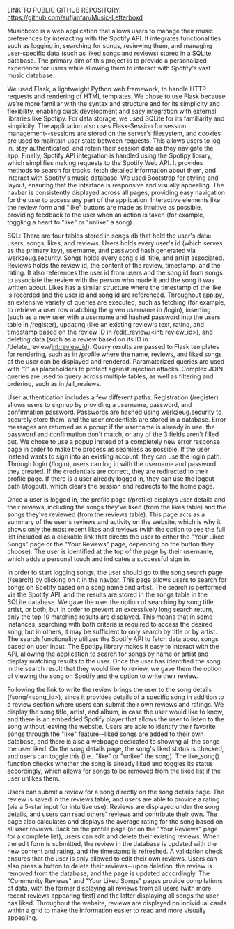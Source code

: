 LINK TO PUBLIC GITHUB REPOSITORY: https://github.com/sufjanfan/Music-Letterboxd

Musicboxd is a web application that allows users to manage their music preferences by interacting with the Spotify API. It integrates functionalities such as logging in, searching for songs, reviewing them, and managing user-specific data (such as liked songs and reviews) stored in a SQLite database. The primary aim of this project is to provide a personalized experience for users while allowing them to interact with Spotify's vast music database.

We used Flask, a lightweight Python web framework, to handle HTTP requests and rendering of HTML templates. We chose to use Flask because we're more familiar with the syntax and structure and for its simplicity and flexibility, enabling quick development and easy integration with external libraries like Spotipy. For data storage, we used SQLite for its familiarity and simplicity. The application also uses Flask-Session for session management--sessions are stored on the server's filesystem, and  cookies are used to maintain user state between requests. This allows users to log in, stay authenticated, and retain their session data as they navigate the app. Finally, Spotify API integration is handled using the Spotipy library, which simplifies making requests to the Spotify Web API. It provides methods to search for tracks, fetch detailed information about them, and interact with Spotify's music database. We used Bootstrap for styling and layout, ensuring that the interface is responsive and visually appealing. The navbar is consistently displayed across all pages, providing easy navigation for the user to access any part of the application. Interactive elements like the review form and "like" buttons are made as intuitive as possible, providing feedback to the user when an action is taken (for example, toggling a heart to "like" or "unlike" a song).

SQL: There are four tables stored in songs.db that hold the user's data: users, songs, likes, and reviews. Users holds every user's id (which serves as the primary key), username, and password hash generated via werkzeug.security. Songs holds every song's id, title, and artist associated. Reviews holds the review id, the content of the review, timestamp, and the rating. It also references the user id from users and the song id from songs to associate the review with the person who made it and the song it was written about. Likes has a similar structure where the timestamp of the like is recorded and the user id and song id are referenced. Throughout app.py, an extensive variety of queries are executed, such as fetching (for example, to retrieve a user row matching the given username in /login), inserting (such as a new user with a username and hashed password into the users table in /register), updating (like an existing review's text, rating, and timestamp based on the review ID in /edit_review/<int: review_id>), and deleting data (such as a review based on its ID in /delete_review/<int:review_id>). Query results are passed to Flask templates for rendering, such as in /profile where the name, reviews, and liked songs of the user can be displayed and rendered. Paramaterized queries are used with "?" as placeholders to protect against injection attacks. Complex JOIN queries are used to query across multiple tables, as well as filtering and ordering, such as in /all_reviews.

User authentication includes a few different paths. Registration (/register) allows users to sign up by providing a username, password, and confirmation password. Passwords are hashed using werkzeug.security to securely store them, and the user credentials are stored in a database. Error messages are returned as a popup if the username is already in use, the password and confirmation don't match, or any of the 3 fields aren't filled out. We chose to use a popup instead of a completely new error response page in order to make the process as seamless as possible. If the user instead wants to sign into an existing account, they can use the login path. Through login (/login), users can log in with the username and password they created. If the credentials are correct, they are redirected to their profile page. If there is a user already logged in, they can use the logout path (/logout), which clears the session and redirects to the home page.

Once a user is logged in, the profile page (/profile) displays user details and their reviews, including the songs they've liked (from the likes table) and the songs they've reviewed (from the reviews table). This page acts as a summary of the user's reviews and activity on the website, which is why it shows only the most recent likes and reviews (with the option to see the full list included as a clickable link that directs the user to either the "Your Liked Songs" page or the "Your Reviews" page, depending on the button they choose). The user is identified at the top of the page by their username, which adds a personal touch and indicates a successful sign in.

In order to start logging songs, the user should go to the song search page (/search) by clicking on it in the navbar. This page allows users to search for songs on Spotify based on a song name and artist. The search is performed via the Spotify API, and the results are stored in the songs table in the SQLite database. We gave the user the option of searching by song title, artist, or both, but in order to prevent an excessively long search return, only the top 10 matching results are displayed. This means that in some instances, searching with both criteria is required to access the desired song, but in others, it may be sufficient to only search by title or by artist. The search functionality utilizes the Spotify API to fetch data about songs based on user input. The Spotipy library makes it easy to interact with the API, allowing the application to search for songs by name or artist and display matching results to the user. Once the user has identified the song in the search result that they would like to review, we gave them the option of viewing the song on Spotify and the option to write their review.

Following the link to write the review brings the user to the song details (/song/<song_id>), since it provides details of a specific song in addition to a review section where users can submit their own reviews and ratings. We display the song title, artist, and album, in case the user would like to know, and there is an embedded Spotify player that allows the user to listen to the song without leaving the website. Users are able to identify their favorite songs through the "like" feature--liked songs are added to their own database, and there is also a webpage dedicated to showing all the songs the user liked. On the song details page, the song's liked status is checked, and users can toggle this (i.e., "like" or "unlike" the song). The like_song() function checks whether the song is already liked and toggles its status accordingly, which allows for songs to be removed from the liked list if the user unlikes them.

Users can submit a review for a song directly on the song details page. The review is saved in the reviews table, and users are able to provide a rating (via a 5-star input for intuitive use). Reviews are displayed under the song details, and users can read others' reviews and contribute their own. The page also calculates and displays the average rating for the song based on all user reviews. Back on the profile page (or on the "Your Reviews" page for a complete list), users can edit and delete their existing reviews. When the edit form is submitted, the review in the database is updated with the new content and rating, and the timestamp is refreshed. A validation check ensures that the user is only allowed to edit their own reviews. Users can also press a button to delete their reviews--upon deletion, the review is removed from the database, and the page is updated accordingly. The "Community Reviews" and "Your Liked Songs" pages provide compilations of data, with the former displaying all reviews from all users (with more recent reviews appearing first) and the latter displaying all songs the user has liked. Throughout the website, reviews are displayed on individual cards within a grid to make the information easier to read and more visually appealing.
